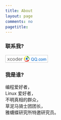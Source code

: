 ```yaml
---
title: About
layout: page
comments: no
pagetitle: 
---
```


### 联系我? 
![QQ mail](/image/qqmail.png)


### 我是谁? 
编程爱好者，    
Linux 爱好者，    
不明真相的群众，    
草泥马骑士团团长，    
雅蠛蝶研究所特邀研究员。  
